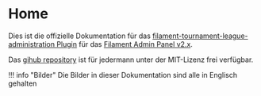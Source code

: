 # Home

Dies ist die offizielle Dokumentation für das [filament-tournament-league-administration Plugin](https://github.com/Maggomann/filament-tournament-league-administration) für das [Filament Admin Panel v2.x](https://filamentphp.com/docs/2.x/admin/installation).

Das [gihub repository](https://github.com/Maggomann/filament-tournament-league-administration) ist für jedermann unter der MIT-Lizenz frei verfügbar.

!!! info "Bilder"
	Die Bilder in dieser Dokumentation sind alle in Englisch gehalten